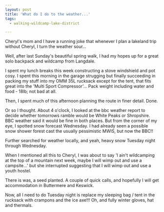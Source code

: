 ```yaml
---
layout: post
title: 'What do I do to the weather...'
tags:
  - walking-wildcamp-lake-district

---
```


Cheryl's mom and I have a running joke that whenever I plan a lakeland trip without Cheryl, I turn the weather sour...

Well, after last Sunday's beautiful spring walk, I had my hopes up for a great solo backpack and wildcamp from Langdale.

I spent my lunch breaks this week constructing a stove windshield and pot cosy. I spent this morning in the garage strugging but finally succeeding in packing my stuff into my OMM 35L rucksack except for the tent, that fits great into the 'Multi Sport Compressor'... Pack weight including water and food - 18lb; not bad at all.

Then, I spent much of this afternoon planning the route in finer detail. Done.

Or so I thought. About 4 o'clock, I looked at the bbc weather report to decide whether tomorrows ramble would be White Peaks or Shropshire. BBC weather said it would be fine in both places. But from the corner of my eye, I spotted snow forecast Wednesday. I had already seen a possible snow shower forest cast the usually pessimistic MWIS, but now the BBC!!

Further searched for weather locally, and yeah, heavy snow Tuesday night through Wednesday.

When I mentioned all this to Cheryl, I was about to say 'I ain't wildcamping at the top of a mountain next week, maybe I will wimp out and use a campsite...' but she interrupted suggesting that I will wimp out and use a youth hostel.

There is was, a seed planted. A couple of quick calls, and hopefully I will get accommodation in Buttermere and Keswick.

Now, all I need to do Tuesday night is replace my sleeping bag / tent in the rucksack with crampons and the ice axe!!! Oh, and fully winter gloves, hat and thermals.
